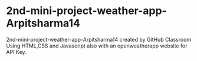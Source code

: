 # 2nd-mini-project-weather-app-Arpitsharma14
2nd-mini-project-weather-app-Arpitsharma14 created by GitHub Classroom
Using HTML,CSS and Javascript also with an openweatherapp website for API Key.
